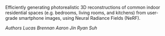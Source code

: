 Efficiently generating photorealistic 3D reconstructions of common indoor residential spaces (e.g. bedrooms, living rooms, and kitchens) from user-grade smartphone images, using Neural Radiance Fields (NeRF).

*Authors  Lucas Brennan  Aaron Jin  Ryan Suh*

